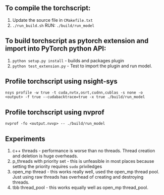 ## To compile the torchscript:
1. Update the source file in `CMakefile.txt`
2. `./run_build.sh`
RUN: `./build/run_model`

## To build torchscript as pytorch extension and import into PyTorch python API:
1. `python setup.py install` - builds and packages plugin
2. `python test_extension.py` - Test to import the plugin and run model.

## Profile torchscript using nsight-sys
```
nsys profile -w true -t cuda,nvtx,osrt,cudnn,cublas -s none -o <output> -f true --cudabacktrace=true -x true ./build/run_model
```

## Profile torchscript using nvprof
```
nvprof -fo <output.nvvp> -- ./build/run_model
```

## Experiments
1. c++ threads - performance is worse than no threads. Thread creation and deletion is huge overheads.
2. p_threads with priority set - this is unfeasible in most places because setting the priority requires `sudo` priviledges
3. open_mp thread - this works really well, used the open_mp thread pool. Just using raw threads has overhead of creating and destroying threads.
4. tbb thread_pool - this works equally well as open_mp thread_pool.

